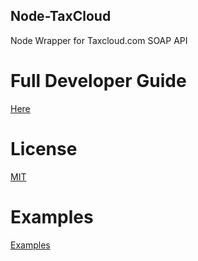 Node-TaxCloud
--------------------

Node Wrapper for Taxcloud.com SOAP API


Full Developer Guide
=================

[Here](https://taxcloud.net/developerguide.pdf)


License
======

[MIT](http://brutalhonesty.mit-license.org/)

Examples
========
[Examples](exaples.js)